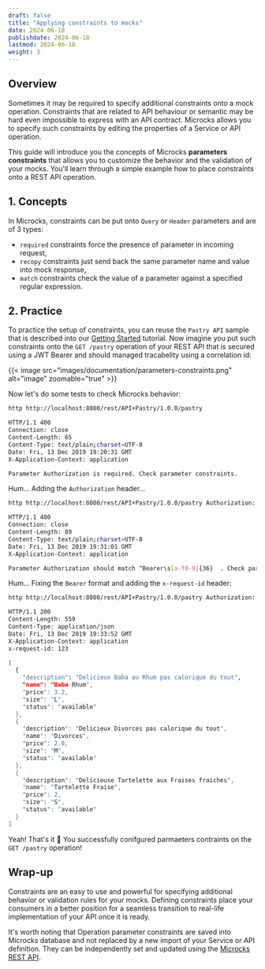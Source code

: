 ```yaml
---
draft: false
title: "Applying constraints to mocks"
date: 2024-06-18
publishdate: 2024-06-18
lastmod: 2024-06-18
weight: 3
---
```


## Overview

Sometimes it may be required to specify additional constraints onto a mock operation. Constraints that are related to API behaviour or semantic may be hard even impossible to express with an API contract. Microcks allows you to specify such constraints by editing the properties of a Service or API operation.

This guide will introduce you the concepts of Microcks **parameters constraints** that allows you to customize the behavior and the validation of your mocks. You'll learn through a simple example how to place constraints onto a REST API operation.

## 1. Concepts

In Microcks, constraints can be put onto `Query` or `Header` parameters and are of 3 types:

* `required` constraints force the presence of parameter in incoming request,
* `recopy` constraints just send back the same parameter name and value into mock response,
* `match` constraints check the value of a parameter against a specified regular expression.

## 2. Practice

To practice the setup of constraints, you can reuse the `Pastry API` sample that is described into our [Getting Started](/documentatoin/tutorials/getting-started) tutorial. Now imagine you put such constraints onto the `GET /pastry` operation of your REST API that is secured using a JWT Bearer and should managed tracabelity using a correlation id:

{{< image src="images/documentation/parameters-constraints.png" alt="image" zoomable="true" >}}

Now let's do some tests to check Microcks behavior:

```sh
http http://localhost:8080/rest/API+Pastry/1.0.0/pastry
```

```sh
HTTP/1.1 400 
Connection: close
Content-Length: 65
Content-Type: text/plain;charset=UTF-8
Date: Fri, 13 Dec 2019 19:20:31 GMT
X-Application-Context: application

Parameter Authorization is required. Check parameter constraints.
```

Hum... Adding the `Authorization` header...

```sh 
http http://localhost:8080/rest/API+Pastry/1.0.0/pastry Authorization:'Bearer 123'
```

```sh
HTTP/1.1 400 
Connection: close
Content-Length: 89
Content-Type: text/plain;charset=UTF-8
Date: Fri, 13 Dec 2019 19:31:01 GMT
X-Application-Context: application

Parameter Authorization should match ^Bearer\s[a-f0-9]{36}  . Check parameter constraints.
```

Hum... Fixing the `Bearer` format and adding the `x-request-id` header:

```sh 
http http://localhost:8080/rest/API+Pastry/1.0.0/pastry Authorization:'Bearer abcdefabcdefabcdefabcdefab1234567890' x-request-id:123
```

```sh
HTTP/1.1 200 
Content-Length: 559
Content-Type: application/json
Date: Fri, 13 Dec 2019 19:33:52 GMT
X-Application-Context: application
x-request-id: 123

[
  {
    "description": "Delicieux Baba au Rhum pas calorique du tout",
    "name": "Baba Rhum",
    "price": 3.2,
    "size": "L",
    "status": "available"
  },
  {
    "description": "Delicieux Divorces pas calorique du tout",
    "name": "Divorces",
    "price": 2.8,
    "size": "M",
    "status": "available"
  },
  {
    "description": "Delicieuse Tartelette aux Fraises fraiches",
    "name": "Tartelette Fraise",
    "price": 2,
    "size": "S",
    "status": "available"
  }
]
```

Yeah! That's it 🎉
You successfully conifgured parmaeters contraints on the `GET /pastry` operation!

## Wrap-up

Constraints are an easy to use and powerful for specifying additional behavior or validation rules for your mocks. Defining constraints place your consumers in a better position for a seamless transition to real-life implementation of your API once it is ready.

It's worth noting that Operation parameter constraints are saved into Microcks database and not replaced by a new import of your Service or API definition. They can be independently set and updated using the [Microcks REST API](/documentation/guides/automation/api).

